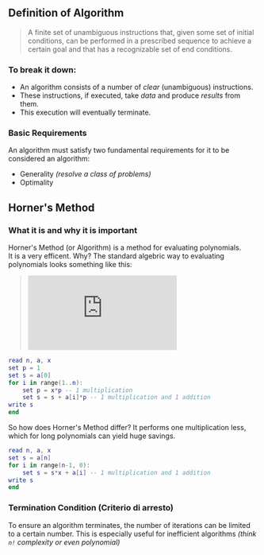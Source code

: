 ## Definition of Algorithm
> A finite set of unambiguous instructions that, given some set of initial conditions, 
can be performed in a prescribed sequence to achieve a certain goal and that has a recognizable set of end conditions.
### To break it down:
* An algorithm consists of a number of *clear* (unambiguous) instructions.  
* These instructions, if executed, take *data* and produce *results* from them.   
* This execution will eventually terminate.
### Basic Requirements
An algorithm must satisfy two fundamental requirements for it to be considered an algorithm:
* Generality *(resolve a class of problems)*
* Optimality
## Horner's Method
### What it is and why it is important
Horner's Method (or Algorithm) is a method for evaluating polynomials.  
It is a very efficent. Why? The standard algebric way to evaluating polynomials looks something like this:  
> ![pn](http://www.sciweavers.org/tex2img.php?eq=P_n%28x%29%20%3D%20%20%5Csum_%7Bi%3D0%7D%5En%20%5Calpha_i%20x%5En%20&bc=White&fc=Black&im=png&fs=30&ff=modern&edit=0)
```lua
read n, a, x
set p = 1
set s = a[0]
for i in range(1..n):
    set p = x*p -- 1 multiplication
    set s = s + a[i]*p -- 1 multiplication and 1 addition
write s
end
```
So how does Horner's Method differ? It performs one multiplication less, which for long polynomials can yield huge savings.
```lua
read n, a, x
set s = a[n]
for i in range(n-1, 0):
    set s = s*x + a[i] -- 1 multiplication and 1 addition
write s
end
```
### Termination Condition (Criterio di arresto)
To ensure an algorithm terminates, the number of iterations can be limited to a certain number. This is especially useful for inefficient algorithms *(think `n!` complexity or even polynomial)*
